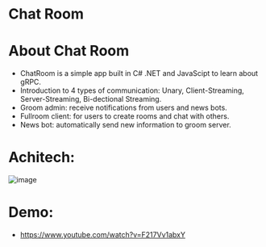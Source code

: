 # Chat Room
# About Chat Room
 - ChatRoom is a simple app built in C# .NET and JavaScipt to learn about gRPC. 
 - Introduction to 4 types of communication: Unary, Client-Streaming, Server-Streaming, Bi-dectional Streaming.
 - Groom admin: receive notifications from users and news bots.
 - Fullroom client: for users to create rooms and chat with others.
 - News bot: automatically send new information to groom server.
# Achitech:
  ![image](https://github.com/phatduong0812/ChatRoomWithGRPC/assets/97118043/f88c9e49-72c0-4b54-8cb6-b8d073e1547c)
# Demo: 
 - https://www.youtube.com/watch?v=F217Vv1abxY

